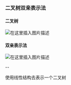 ### 二叉树双亲表示法

#### **二叉树**

![在这里插入图片描述](https://img-blog.csdnimg.cn/20200604083044747.png?x-oss-process=image/watermark,type_ZmFuZ3poZW5naGVpdGk,shadow_10,text_aHR0cHM6Ly9ibG9nLmNzZG4ubmV0L3FxXzQzMDcyMzk5,size_16,color_FFFFFF,t_70)

#### **双亲表示法**

![在这里插入图片描述](https://img-blog.csdnimg.cn/20200604083144531.png?x-oss-process=image/watermark,type_ZmFuZ3poZW5naGVpdGk,shadow_10,text_aHR0cHM6Ly9ibG9nLmNzZG4ubmV0L3FxXzQzMDcyMzk5,size_16,color_FFFFFF,t_70)

--

使用线性结构去表示一个二叉树